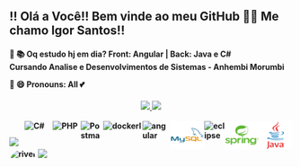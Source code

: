 <h2>
!! Olá a Você!! Bem vinde ao meu GitHub 🤩🤩 Me chamo Igor Santos!!


<h4>
🔹 📚 Oq estudo hj em dia?  
    Front: Angular
  | Back: Java e C#
   <br> Cursando Analise e Desenvolvimentos de Sistemas - Anhembi Morumbi
  
🔸 😄 Pronouns: All 💕
<h4>
  

  
<div align="center"> <! -- GitHub status -->
   <a href="https://github.com/Igorss4">
   <img height="130em" src="https://github-readme-stats.vercel.app/api?username=Igorss4&show_icons=true&theme=synthwave&include_all_commits=true&count_private=true"/>
   <img height="130em" src="https://github-readme-stats.vercel.app/api/top-langs/?username=Igorss4&layout=compact&langs_count=7&theme=synthwave"/>
</div>
  
  <div style="display: inline_block"><br> <! -- technonogies icons -->
    <img align="right" alt="Java" height="50" width="60" src="https://github.com/devicons/devicon/blob/master/icons/java/java-original-wordmark.svg"/>
    <img align="right" alt="Spring" height="50" width="60" src="https://github.com/devicons/devicon/blob/master/icons/spring/spring-original-wordmark.svg"/>
    <img align="right" alt="eclipse" height="35" width="37" src="https://cdn.discordapp.com/attachments/959169104101666867/959546381675143198/eclipse_icon.png"/>
    <img align="right" alt="MySQL" height="50" width="60" src="https://github.com/devicons/devicon/blob/master/icons/mysql/mysql-original-wordmark.svg"/>
    <img align="right" alt="angular" height="50" width="50" src="https://cdn.jsdelivr.net/gh/devicons/devicon/icons/angularjs/angularjs-original.svg" />
    <img align="right" alt="dockerl" height="70" width="70" src="https://cdn.jsdelivr.net/gh/devicons/devicon/icons/docker/docker-original.svg" />
    <img align="right" alt="Postman" height="40" width="40"
         src="https://user-images.githubusercontent.com/7853266/44114706-9c72dd08-9fd1-11e8-8d9d-6d9d651c75ad.png"/>
    <img align="right" alt="PHP" height="50" width="50" src="https://cdn-icons-png.flaticon.com/512/5968/5968342.png" />
    <img align="right" alt="C#" height="50" width="50" src="https://cdn.jsdelivr.net/gh/devicons/devicon/icons/csharp/csharp-original.svg" />
    <img align="left" alt="riven" height="150" style="border-radius:50px;"                        src="https://cdn.discordapp.com/attachments/941392899109699616/959577636487696494/rivengif.gif">
    
</div>
  
  
  ##
  
  <div align="left"> <! -- contact icons -->
   <a href="https://www.linkedin.com/in/igor-santos-8a6374189/" target="_blank"><img src="https://img.shields.io/badge/LinkedIn-0077B5?style=for-the-badge&logo=linkedin&logoColor=white" target="_blank">
   <a href="mailto:igor.ox13@gmail.com" target="_blank"><img src="https://img.shields.io/badge/Gmail-D14836?style=for-the-badge&logo=gmail&logoColor=white" target="_blank"> 
     

     
</div>
